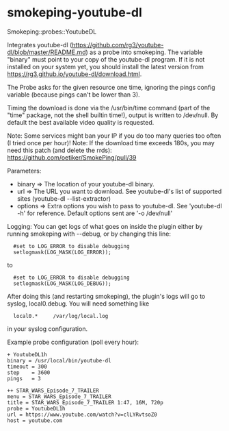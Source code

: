 # smokeping-youtube-dl
Smokeping::probes::YoutubeDL

Integrates youtube-dl (https://github.com/rg3/youtube-dl/blob/master/README.md) as a probe into smokeping. The variable "binary" must
point to your copy of the youtube-dl program. If it is not installed on
your system yet, you should install the latest version from https://rg3.github.io/youtube-dl/download.html.

The Probe asks for the given resource one time, ignoring the pings config variable (because pings can't be lower than 3).

Timing the download is done via the /usr/bin/time command (part of the "time" package, not the shell builtin time!), output is written to /dev/null. 
By default the best available video quality is requested.

Note: Some services might ban your IP if you do too many queries too often (I tried once per hour)!
Note: If the download time exceeds 180s, you may need this patch (and delete the rrds): https://github.com/oetiker/SmokePing/pull/39

Parameters:
* binary => The location of your youtube-dl binary.
* url => The URL you want to download. See youtube-dl's list of supported sites (youtube-dl --list-extractor)
* options => Extra options you wish to pass to youtube-dl. See 'youtube-dl -h' for reference. Default options sent are '-o /dev/null'

Logging:
You can get logs of what goes on inside the plugin either by running smokeping with --debug, or by changing this line:
```
  #set to LOG_ERROR to disable debugging
  setlogmask(LOG_MASK(LOG_ERROR));
```
  
  to
  
```
  #set to LOG_ERROR to disable debugging
  setlogmask(LOG_MASK(LOG_DEBUG));
```
  
After doing this (and restarting smokeping), the plugin's logs will go to syslog, local0.debug. You will need something like 
```
  local0.*     /var/log/local.log
```
in your syslog configuration.


Example probe configuration (poll every hour):
```
+ YoutubeDL1h
binary = /usr/local/bin/youtube-dl
timeout = 300
step    = 3600
pings   = 3

++ STAR_WARS_Episode_7_TRAILER
menu = STAR_WARS_Episode_7_TRAILER
title = STAR_WARS_Episode_7_TRAILER 1:47, 16M, 720p
probe = YoutubeDL1h
url = https://www.youtube.com/watch?v=clLYRvtsoZ0
host = youtube.com
```

